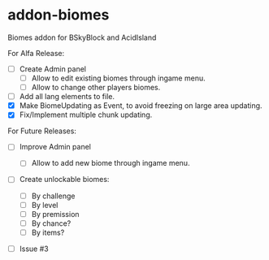 # addon-biomes
Biomes addon for BSkyBlock and AcidIsland

For Alfa Release:
- [ ] Create Admin panel
	- [ ] Allow to edit existing biomes through ingame menu.
	- [ ] Allow to change other players biomes.
- [ ] Add all lang elements to file.
- [x] Make BiomeUpdating as Event, to avoid freezing on large area updating.
- [x] Fix/Implement multiple chunk updating.

For Future Releases:
- [ ] Improve Admin panel
	- [ ] Allow to add new biome through ingame menu.
- [ ] Create unlockable biomes:
	- [ ] By challenge
	- [ ] By level
	- [ ] By premission
	- [ ] By chance?
	- [ ] By items?
- [ ] Issue #3

